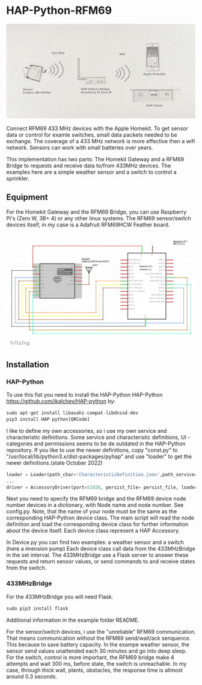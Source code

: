 
# HAP-Python-RFM69

![Title](Image1.png "Title")

Connect  RFM69 433 MHz devices with the Apple Homekit. To get sensor data or control for examle switches, small data packets needed to be exchange. The coverage of a 433 MHz network is more effective then a wifi network. Sensors can work with small batteries over years.  

This implementation has two parts: The Homekit Gateway and a RFM69 Bridge to requests and receive data to/from 433MHz devices. The examples here are a simple weather sensor and a switch to control a sprinkler.

## Equipment

For the Homekit Gateway and the RFM69 Bridge,  you can use Raspberry Pi's (Zero W, 3B+ 4) or any other linux systems.
The RFM69 sensor/switch devices itself, in my case is a Adafruit RFM69HCW Feather board.

![Title](fritzing.png "Title")

## Installation

### HAP-Python

To use this fist you need to install the HAP-Python HAP-Python <https://github.com/ikalchev/HAP-python> by:

```python
sudo apt-get install libavahi-compat-libdnssd-dev
pip3 install HAP-python[QRCode]
```

I like to define my own accessories, so i use my own service and characteristic definitions.
Some service and characteristic definitions, UI - categories and permissions seems to be de outdated in the HAP-Python repository. If you like to use the newer definitions, copy "const.py" to "/usr/local/lib/python3.x/dist-packages/pyhap" and use "loader" to get the newer definitions.(state October 2022)

```python
loader = Loader(path_char='CharacteristicDefinition.json',path_service='ServiceDefinition.json')
...
driver = AccessoryDriver(port=51826, persist_file= persist_file, loader=loader)
```

Next you need to specify the RFM69 bridge and the RFM69 device node number devices in a dictionary, with Node name and node number. See config.py. Note, that the name of your node must be the same as the corresponding HAP-Python device class.
The main script will read the node definition and load the corresponding device class for further information about the device itself. Each device class represent a HAP Accessory.

In Device.py you can find two examples: a weather sensor and a switch (here a imension pump)
Each device class call data from the 433MHzBridge in the set interval. The 433MHzBridge use a Flask server to answer these requests and return sensor values, or send commands to and receive states from the switch.


### 433MHzBridge

For the 433MHzBridge you will need Flask.

```python
sudo pip3 install flask

```
Additional information in the example folder README.

For the sensor/switch devices, i use the "unreliable" RFM69 communication. That means communication without the RFM69 send/wait/ack senquence. This because to save battery capacity. In the exampe weather sensor, the sensor  send values unattended each 30 minutes and go into deep sleep. For the switch, control is more important,  the RFM69 bridge make 4 attempts and wait 300 ms, before state, the switch is unreachable. In my case, through thick wall, plants, obstacles, the response time is allmost around 0.3 seconds.